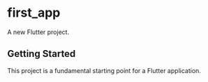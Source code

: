 # first_app

A new Flutter project.

## Getting Started

This project is a fundamental starting point for a Flutter application.
